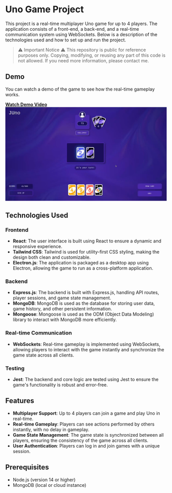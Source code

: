 # Uno Game Project

This project is a real-time multiplayer Uno game for up to 4 players. The application consists of a front-end, a back-end, and a real-time communication system using WebSockets. Below is a description of the technologies used and how to set up and run the project.

>⚠️ Important Notice ⚠️ This repository is public for reference purposes only. Copying, modifying, or reusing any part of this code is not allowed. If you need more information, please contact me.

## Demo

You can watch a demo of the game to see how the real-time gameplay works.

[**Watch Demo Video**](./doc/demo.mp4)  
![Demo Thumbnail](./doc/thumbnail.png)

## Technologies Used

### Frontend
- **React**: The user interface is built using React to ensure a dynamic and responsive experience.
- **Tailwind CSS**: Tailwind is used for utility-first CSS styling, making the design both clean and customizable.
- **Electron.js**: The application is packaged as a desktop app using Electron, allowing the game to run as a cross-platform application.

### Backend
- **Express.js**: The backend is built with Express.js, handling API routes, player sessions, and game state management.
- **MongoDB**: MongoDB is used as the database for storing user data, game history, and other persistent information.
- **Mongoose**: Mongoose is used as the ODM (Object Data Modeling) library to interact with MongoDB more efficiently.

### Real-time Communication
- **WebSockets**: Real-time gameplay is implemented using WebSockets, allowing players to interact with the game instantly and synchronize the game state across all clients.

### Testing
- **Jest**: The backend and core logic are tested using Jest to ensure the game's functionality is robust and error-free.

## Features
- **Multiplayer Support**: Up to 4 players can join a game and play Uno in real-time.
- **Real-time Gameplay**: Players can see actions performed by others instantly, with no delay in gameplay.
- **Game State Management**: The game state is synchronized between all players, ensuring the consistency of the game across all clients.
- **User Authentication**: Players can log in and join games with a unique session.

## Prerequisites
- Node.js (version 14 or higher)
- MongoDB (local or cloud instance)

